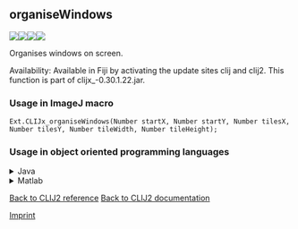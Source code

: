 ## organiseWindows
<img src="images/mini_empty_logo.png"/><img src="images/mini_empty_logo.png"/><img src="images/mini_clijx_logo.png"/><img src="images/mini_empty_logo.png"/>

Organises windows on screen.

Availability: Available in Fiji by activating the update sites clij and clij2.
This function is part of clijx_-0.30.1.22.jar.

### Usage in ImageJ macro
```
Ext.CLIJx_organiseWindows(Number startX, Number startY, Number tilesX, Number tilesY, Number tileWidth, Number tileHeight);
```


### Usage in object oriented programming languages



<details>

<summary>
Java
</summary>
<pre class="highlight">// init CLIJ and GPU
import net.haesleinhuepf.clijx.CLIJx;
import net.haesleinhuepf.clij.clearcl.ClearCLBuffer;
CLIJx clijx = CLIJx.getInstance();

// get input parameters
int startX = 10;
int startY = 20;
int tilesX = 30;
int tilesY = 40;
int tileWidth = 50;
int tileHeight = 60;
</pre>

<pre class="highlight">
// Execute operation on GPU
clijx.organiseWindows(startX, startY, tilesX, tilesY, tileWidth, tileHeight);
</pre>

<pre class="highlight">
// show result

// cleanup memory on GPU
</pre>

</details>



<details>

<summary>
Matlab
</summary>
<pre class="highlight">% init CLIJ and GPU
clijx = init_clatlabx();

% get input parameters
startX = 10;
startY = 20;
tilesX = 30;
tilesY = 40;
tileWidth = 50;
tileHeight = 60;
</pre>

<pre class="highlight">
% Execute operation on GPU
clijx.organiseWindows(startX, startY, tilesX, tilesY, tileWidth, tileHeight);
</pre>

<pre class="highlight">
% show result

% cleanup memory on GPU
</pre>

</details>



[Back to CLIJ2 reference](https://clij.github.io/clij2-docs/reference)
[Back to CLIJ2 documentation](https://clij.github.io/clij2-docs)

[Imprint](https://clij.github.io/imprint)
